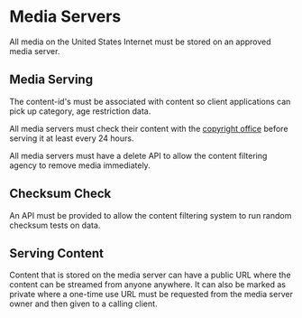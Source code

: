 # Media Servers

All media on the United States Internet must be stored on an approved media server.

## Media Serving

The content-id's must be associated with content so client applications can pick up category, age restriction data.

All media servers must check their content with the [copyright office](/copyright/) before serving it at least every 24 hours.

All media servers must have a delete API to allow the content filtering agency to remove media immediately.

## Checksum Check

An API must be provided to allow the content filtering system to run random checksum tests on data.

## Serving Content

Content that is stored on the media server can have a public URL where the content can be streamed from anyone anywhere. It can also be marked as private where a one-time use URL must be requested from the media server owner and then given to a calling client.
